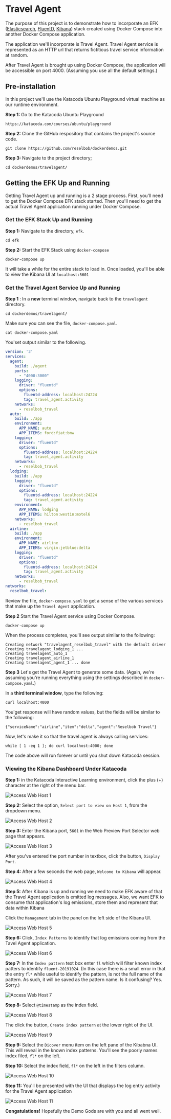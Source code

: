 # Travel Agent

The purpose of this project is to demonstrate how to incorporate an EFK ([Elasticsearch](https://www.elastic.co/products/elasticsearch),
[FluentD](https://www.fluentd.org/), [Kibana](https://www.elastic.co/products/kibana)) stack created using Docker Compose into another Docker Compose application.

The application we'll incorporate is Travel Agent. Travel Agent service is represented as an HTTP url that returns fictitious travel service information at random.

After Travel Agent is brought up using Docker Compose, the application will be accessible on port 4000. (Assuming you use all the default
settings.)

## Pre-installation

In this project we'll use the Katacoda Ubuntu Playground virtual machine as our runtime environment.

**Step 1:** Go to the Katacoda Ubuntu Playground

`https://katacoda.com/courses/ubuntu/playground`

**Step 2:** Clone the GitHub respository that contains the project's source code.

`git clone https://github.com/reselbob/dockerdemos.git`

**Step 3:** Navigate to the project directory;

`cd dockerdemos/travelagent/`

## Getting the EFK Up and Running

Getting Travel Agent up and running is a 2 stage process. First, you'll need to get the Docker Compose  EFK stack started.
Then you'll need to get the actual Travel Agent application running under Docker Compose.

### Get the EFK Stack Up and Running

**Step 1:** Navigate to the directory, `efk`.

`cd efk`

**Step 2:** Start the EFK Stack using `docker-compose`

`docker-compose up`

It will take a while for the entire stack to load in. Once loaded, you'll be able to view the Kibana UI at `localhost:5601`

### Get the Travel Agent Service Up and Running

**Step 1** : In a **new** terminal window, navigate back to the `travelagent` directory.

`cd dockerdemos/travelagent/`

Make sure you can see the file, `docker-compose.yaml`.

`cat docker-compose.yaml`

You'set output similar to the following.

```yaml
version: '3'
services:
  agent:
    build: ./agent
    ports:
      - "4000:3000"
    logging:
      driver: "fluentd"
      options:
        fluentd-address: localhost:24224
        tag: travel_agent.activity
    networks:
      - reselbob_travel
  auto:
    build: ./app
    environment:
      APP_NAME: auto
      APP_ITEMS: ford:fiat:bmw
    logging:
      driver: "fluentd"
      options:
        fluentd-address: localhost:24224
        tag: travel_agent.activity
    networks:
      - reselbob_travel
  lodging:
    build: ./app
    logging:
      driver: "fluentd"
      options:
        fluentd-address: localhost:24224
        tag: travel_agent.activity
    environment:
      APP_NAME: lodging
      APP_ITEMS: hilton:westin:motel6
    networks:
      - reselbob_travel
  airline:
    build: ./app
    environment:
      APP_NAME: airline
      APP_ITEMS: virgin:jetblue:delta
    logging:
      driver: "fluentd"
      options:
        fluentd-address: localhost:24224
        tag: travel_agent.activity
    networks:
      - reselbob_travel
networks:
  reselbob_travel:
```
Review the file, `docker-compose.yaml` to get a sense of the various services that make up the `Travel Agent` application.

**Step 2** Start the Travel Agent service using Docker Compose.

`docker-compose up`

When the process completes, you'll see output similar to the following:

```text
Creating network "travelagent_reselbob_travel" with the default driver
Creating travelagent_lodging_1 ...
Creating travelagent_auto_1
Creating travelagent_airline_1
Creating travelagent_agent_1 ... done
```

**Step 3** Let's get the Travel Agent to generate some data.
(Again, we're assuming you're running everything using the settings described in `docker-compose.yaml`.)

In a **third terminal window**, type the following:

`curl localhost:4000`

You'get response will have random values, but the fields will be similar to the following:

`{"serviceName":"airline","item":"delta","agent":"Reselbob Travel"}`

Now, let's make it so that the travel agent is always calling services:

`while [ 1 -eq 1 ]; do curl localhost:4000; done`

The code above will run forever or until you shut down Katacoda session.
### Viewing the Kibana Dashboard Under Katacoda

**Step 1:** in the Katacoda Interactive Learning environment, click the plus (+) character at
the right of the menu bar.

![Access Web Host 1](./images/kibana-install-01.png)

**Step 2:** Select the option, `Select port to view on Host 1`, from the dropdown menu.

![Access Web Host 2](./images/kibana-install-02.png)

**Step 3:** Enter the Kibana port, `5601` in the Web Preview Port Selector web page that appears.

![Access Web Host 3](./images/kibana-install-03.png)

After you've entered the port number in textbox, click the button, `Display Port`.

**Step 4:** After a few seconds the web page, `Welcome to Kibana` will appear.

![Access Web Host 4](./images/kibana-install-04.png)

**Step 5:** After Kibana is up and running we need to make EFK aware of that the Travel Agent application is emitted log messages. Also, we want EFK to consume that application's log emissions, store them and represent that data within Kibana

Click the `Management` tab in the panel on the left side of the Kibana UI.

![Access Web Host 5](./images/kibana-install-05.png)

**Step 6:**  Click, `Index Patterns` to identify that log emissions coming from the Tavel Agent application.

![Access Web Host 6](./images/kibana-install-06.png)

**Step 7:** In the `Index pattern` text box enter `fl` which will filter known index patters to identify `fluent-20191024`. (In this case there is a small error in that the entry `fl*` while useful to identify the pattern, is not the full name of the pattern. As such, it will be saved as the pattern name. Is it confusing? Yes. Sorry.)

![Access Web Host 7](./images/kibana-install-07.png)

**Step 8:** Select `@timestamp` as the index field.

![Access Web Host 8](./images/kibana-install-08.png)

The click the button, `Create index pattern` at the lower right of the UI.

![Access Web Host 9](./images/kibana-install-09.png)

**Step 9:** Select the `Dicover` menu item on the left pane of the Kibabna UI. This will reveal in the known index patterns. You'll see the poorly names index filed, `fl*` on the left.

**Step 10:**  Select the index field, `fl*` on the left in the filters column.

![Access Web Host 10](./images/kibana-install-10.png)

**Step 11:** You'll be presented with the UI that displays the log entry activity for the Travel Agent application 

![Access Web Host 11](./images/kibana-install-11.png)


**Congatulations!** Hopefully the Demo Gods are with you and all went well.